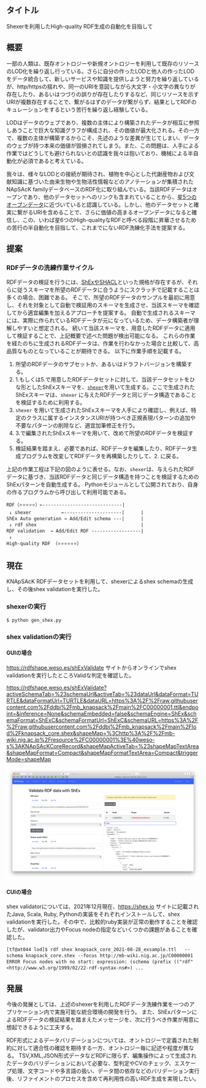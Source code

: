 ## タイトル
Shexerを利用したHigh-quality RDF生成の自動化を目指して

## 概要
一部の人類は、既存オントロジーや新規オントロジーを利用して既存のリソースのLOD化を繰り返し行っている。さらに自分の作ったLODと他人の作ったLODをデータ統合して、新しいサービスや知識を提供しようと努力を繰り返しているが、http/httpsの揺れや、同一のURIを意図しながら大文字・小文字の異なりが存在したり、あるいはつづりの誤りが存在したりするなど、同じリソースを示すURIが複数存在することで、繋がるはずのデータが繋がらず、結果としてRDFのキュレーションをするという苦行を繰り返し経験している。

LODはデータのウェブであり、複数の主体により構築されたデータが相互に参照しあうことで巨大な知識グラフが構成され、その価値が最大化される。その一方で、複数の主体が構築するからこそ、先述のような差異が生じてしまい、データのウェブが持つ本来の価値が毀損されてしまう。また、この問題は、人手による作業ではどうしても避けられないとの認識を我々は抱いており、機械による半自動化が必須であると考えている。

我々は、様々なLODとの接続が期待され、植物を中心とした代謝産物および文献知識に基づいた由来生物や生物活性情報などのアノテーションが集積されたNApSAcK familyデータベースのRDF化に取り組んでいる。当該RDFデータはオープンであり、他のデータセットへのリンクも含まれていることから、[星5つのオープンデータ](https://5stardata.info/)に近づいていると認識している。しかし、他のデータセットと確実に繋がるURIを含めることで、さらに価値の高まるオープンデータになると確信し、この、いわば星6つのHigh-qualityなRDFと呼べる段階に昇華させるための苦行の半自動化を目指して、これまでにないRDF洗練化手法を提案する。

## 提案
### RDFデータの洗練作業サイクル
RDFデータの検証を行うには、[ShExやSHACL](https://book.validatingrdf.com/)といった規格が存在するが、それらに従うスキーマを所望のRDFデータに合うようにスクラッチで記載することは多くの場合、困難である。
そこで、所望のRDFデータのサンプルを最初に用意し、それを対象として自動で検証用のスキーマを生成させ、当該スキーマを確認してから適宜編集を加えるアプローチを提案する。
自動で生成されるスキーマには、実際に作られているRDFデータが元になっているため、データ構築者が理解しやすいと想定される。
続いて当該スキーマを、用意したRDFデータに適用して検証することで、上記概要で述べた問題が検出可能になる。
これらの作業を経たのちに生成されるRDFデータは、作業を行わなかった場合と比較して、高品質なものとなっていることが期待できる。
以下に作業手順を記載する。

1. 所望のRDFデータのサブセットか、あるいはドラフトバージョンを構築する。
2. 1.もしくは5.で用意したRDFデータセットに対して、当該データセットをひな形としたShExスキーマを、[`shexer`](https://github.com/DaniFdezAlvarez/shexer)を用いて生成する。ここで生成されたShExスキーマは、`shexer` に与えたRDFデータと同じデータ構造であることを検証するために利用する。
3. `shexer` を用いて生成されたShExスキーマを人手により確認し、例えば、特定のクラスに属するインスタンスURIが持つべき正規表現パターンの追加や不要なパターンの削除など、適宜加筆修正を行う。
4. 3.で編集されたShExスキーマを用いて、改めて所望のRDFデータを検証する。
5. 検証結果を踏まえ、必要であれば、RDFデータを編集したり、RDFデータ生成プログラムを改変してRDFデータを再構築したりして、2. に戻る。

上記の作業工程は下記の図のように表せる。なお、`shexer`は、与えられたRDFデータに基づき、当該RDFデータと同じデータ構造を持つことを検証するためのShExパターンを自動生成する。
Pythonモジュールとして公開されており、自身の作るプログラムから呼び出して利用可能である。

```
RDF（⭐️⭐️⭐️⭐️⭐️）←-----------------------------|
 ↓ shexer           ←---------------------|      |
ShEx Auto generation → Add/Edit schema ---|      | 
 ↓ rdf shex                                      |
RDF validation  → Add/Edit RDF ------------------|
 ↓
High-quality RDF （⭐️⭐️⭐️⭐️⭐️⭐️）
```

## 現在

KNApSAcK RDFデータセットを利用して、shexerによるshex schemaの生成し、その後shex validationを実行した。

### shexerの実行
```
$ python gen_shex.py
```

### shex validationの実行

#### GUIの場合
https://rdfshape.weso.es/shExValidate サイトからオンラインでshex validationを実行したところValidな判定を確認した。

https://rdfshape.weso.es/shExValidate?activeSchemaTab=%23schemaUrl&activeTab=%23dataUrl&dataFormat=TURTLE&dataFormatUrl=TURTLE&dataURL=https%3A%2F%2Fraw.githubusercontent.com%2Fddbj%2Fmb_knapsack%2Fmain%2FC00000001.ttl&endpoint=&inference=None&schemaEmbedded=false&schemaEngine=ShEx&schemaFormat=ShExC&schemaFormatUrl=ShExC&schemaURL=https%3A%2F%2Fraw.githubusercontent.com%2Fddbj%2Fmb_knapsack%2Fmain%2Flod%2Fknapsack_core.shex&shapeMap=%3Chttp%3A%2F%2Fmb-wiki.nig.ac.jp%2Fresource%2FC00000001%3E%40weso-s%3AKNApSAcKCoreRecord&shapeMapActiveTab=%23shapeMapTextArea&shapeMapFormat=Compact&shapeMapFormatTextArea=Compact&triggerMode=shapeMap

![Validate-RDF-data-with-ShEx](Validate-RDF-data-with-ShEx.png)


#### CUIの場合

shex validatorについては、2021年12月現在、https://shex.io サイトに記載されたJava, Scala, Ruby, Pythonの実装をそれぞれインストールして、shex validationを実行した。その中で、比較的ruby実装が正常の動作することを確認したが、validator出力やFocus nodeの指定などいくつかの課題があることを確認した。

```
[tf@at044 lod]$ rdf shex knapsack_core_2021-08-28_exsample.ttl   --schema knapsack_core.shex --focus http://mb-wiki.nig.ac.jp/C00000001
ERROR Focus nodes with no start: expression: (schema (prefix (("rdf" <http://www.w3.org/1999/02/22-rdf-syntax-ns#>) ...
```

## 発展
今後の発展としては、上述のshexerを利用したRDFデータ洗練作業を一つのアプリケーション内で実施可能な統合環境の開発を行う。 また、ShExパターンによるRDFデータの検証結果を踏まえたメッセージを、次に行うべき作業が用意に想起できるように工夫する。

RDF形式によるデータバリデーションについては、オントロジーで定義された制約に対して適合性の確認を期待する一方、オントロジー毎に記述や程度が異なる。
TSV,XML,JSON形式データなどRDFに限らず、編集操作によって生成されたデータのバリデーションにおいて必要な、型判定やCVのチェック、エスケープ処理、文字コードや多言語の扱い、データ間の依存などのバリデーション実行後、リファイメントのプロセスを含めて再利用性の高いRDF生成を実現したい。

